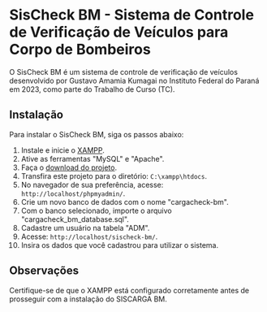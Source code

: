 # SisCheck BM - Sistema de Controle de Verificação de Veículos para Corpo de Bombeiros

O SisCheck BM é um sistema de controle de verificação de veículos desenvolvido por Gustavo Amamia Kumagai no Instituto Federal do Paraná em 2023, como parte do Trabalho de Curso (TC).

## Instalação

Para instalar o SisCheck BM, siga os passos abaixo:

1. Instale e inicie o [XAMPP](https://www.apachefriends.org/index.html).
2. Ative as ferramentas "MySQL" e "Apache".
3. Faça o [download do projeto](https://github.com/TofuVoador/sischeck-bm).
4. Transfira este projeto para o diretório: `C:\xampp\htdocs`.
5. No navegador de sua preferência, acesse: `http://localhost/phpmyadmin/`.
6. Crie um novo banco de dados com o nome "cargacheck-bm".
7. Com o banco selecionado, importe o arquivo "cargacheck_bm_database.sql".
8. Cadastre um usuário na tabela "ADM".
9. Acesse: `http://localhost/sischeck-bm/`.
10. Insira os dados que você cadastrou para utilizar o sistema.

## Observações

Certifique-se de que o XAMPP está configurado corretamente antes de prosseguir com a instalação do SISCARGA BM.
